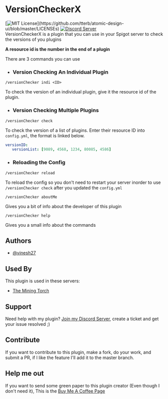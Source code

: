 # VersionCheckerX

[![MIT License](https://img.shields.io/apm/l/atomic-design-ui.svg?)](https://github.com/tterb/atomic-design-ui/blob/master/LICENSEs)
[![Discord Server](https://img.shields.io/discord/955769173412315136)](https://discord.gg/FmrEZSwXE4) <br>
 VersionCheckerX is a plugin that you can use in your Spigot server to check the versions of you plugins

**A resource id is the number in the end of a plugin**

There are 3 commands you can use

- ### Version Checking An Individual Plugin
```
/versionChecker indi <ID>
```
To check the version of an individual plugin, give it the resource id of the plugin.
- ### Version Checking Multiple Plugins
```
/versionChecker check
```
To check the version of a list of plugins. Enter their resource ID into `config.yml`, the format is linked below.
```YAML
versionID:
   versionList: [9089, 4568, 1234, 80085, 4586]
```
- ### Reloading the Config
```
/versionChecker reload
```
To reload the config so you don't need to restart your server inorder to use `/versionChecker check` after you updated the `config.yml`
```
/versionChecker aboutMe
```
Gives you a bit of info about the developer of this plugin
```
/versionChecker help
```
Gives you a small info about the commands
## Authors
- [@vinesh27](https://www.github.com/vinesh27)


## Used By
This plugin is used in these servers:
- [The Mining Torch](https://discord.gg/m5uSj57wre)

## Support 
Need help with my plugin? [Join my Discord Server](https://discord.gg/FmrEZSwXE4), create a ticket and get your issue resolved ;) 

## Contribute
If you want to contribute to this plugin, make a fork, do your work, and submit a PR, if I like the feature I'll add it to the master branch.

## Help me out
If you want to send some green paper to this plugin creator (Even though I don't need it), This is the [Buy Me A Coffee Page](https://www.buymeacoffee.com/vinesh)